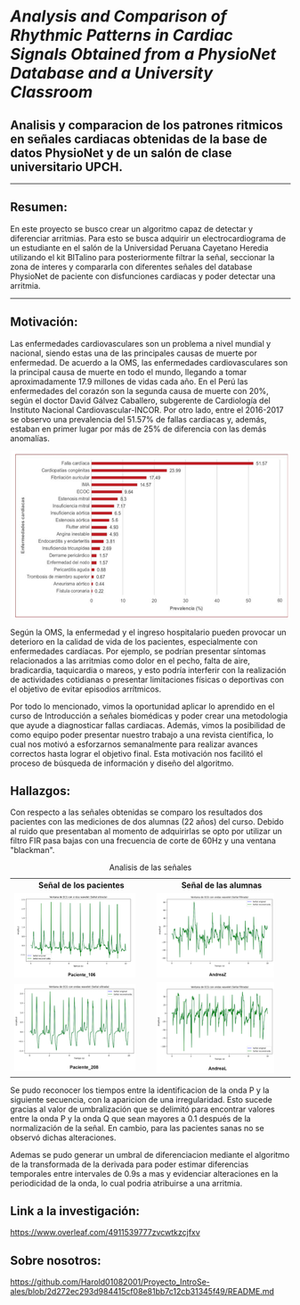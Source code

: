 # *Analysis and Comparison of Rhythmic Patterns in Cardiac Signals Obtained from a PhysioNet Database and a University Classroom*
## Analisis y comparacion de los patrones ritmicos en señales cardiacas obtenidas de la base de datos PhysioNet y de un salón de clase universitario UPCH.

--------------------------------------------------------------------------------------------------------------------------------------------------
## Resumen:

En este proyecto se busco crear un algoritmo capaz de detectar y diferenciar arritmias. Para esto se busca adquirir un electrocardiograma de un estudiante en el salón de la Universidad Peruana Cayetano Heredia utilizando el kit BITalino para posteriormente filtrar la señal, seccionar la zona de interes y compararla con diferentes señales del database PhysioNet de paciente con disfunciones cardiacas y poder detectar una arritmia.

------------------------------------------------------------------------------------------------------------------------------------------------------------------
## Motivación:

Las enfermedades cardiovasculares son un problema a nivel mundial y nacional, siendo estas una de las principales causas de muerte por enfermedad. De acuerdo a la OMS, las enfermedades cardiovasculares son la principal causa de muerte en todo el mundo, llegando a tomar aproximadamente 17.9 millones de vidas cada año. En el Perú las enfermedades del corazón son la segunda causa de muerte con 20%, según el doctor David Gálvez Caballero, subgerente de Cardiología del Instituto Nacional Cardiovascular-INCOR. Por otro lado, entre el 2016-2017 se observo una prevalencia del 51.57% de fallas cardiacas y, además, estaban en primer lugar por más de 25% de diferencia con las demás anomalías.

<p align="center">
  <img width="500" height="300" src="https://github.com/Harold01082001/Proyecto_IntroSe-ales/blob/main/Fotos/oms-cardio.png">
</p>
Según la OMS, la enfermedad y el ingreso hospitalario pueden provocar un deterioro en la calidad de vida de los pacientes, especialmente con enfermedades cardíacas. Por ejemplo, se podrían presentar síntomas relacionados a las arritmias como dolor en el pecho, falta de aire, bradicardia, taquicardia o mareos, y esto podría interferir con la realización de actividades cotidianas o presentar limitaciones físicas o deportivas con el objetivo de evitar episodios arrítmicos.

Por todo lo mencionado, vimos la oportunidad aplicar lo aprendido en el curso de Introducción a señales biomédicas y poder crear una metodologia que ayude a diagnosticar fallas cardiacas. Además, vimos la posibilidad de como equipo poder presentar nuestro trabajo a una revista científica, lo cual nos motivó a esforzarnos semanalmente para realizar avances correctos hasta lograr el objetivo final. Esta motivación nos facilitó el proceso de búsqueda de información y diseño del algoritmo.

## Hallazgos:
Con respecto a las señales obtenidas se comparo los resultados dos pacientes con las mediciones de dos alumnas (22 años) del curso. Debido al ruido que presentaban al momento de adquirirlas se opto por utilizar un filtro FIR pasa bajas con una frecuencia de corte de 60Hz y una ventana "blackman".

<table>
    <caption>Analisis de las señales</caption>
    <tr>
        <th scope="col">Señal de los pacientes</th>
        <th scope="col">Señal de las alumnas</th>
    </tr>
    <tr>
        <td><img src="https://github.com/Harold01082001/Proyecto_IntroSe-ales/blob/main/Fotos/paciente106.png" alt="Forest" style="width:90%"></td>
        <td><img src="https://github.com/Harold01082001/Proyecto_IntroSe-ales/blob/main/Fotos/andreaz.png" alt="Forest" style="width:90%"></td>
    </tr>
    <tr>
        <td><img src="https://github.com/Harold01082001/Proyecto_IntroSe-ales/blob/main/Fotos/paciente208.png" alt="Forest" style="width:90%"></td>
        <td><img src="https://github.com/Harold01082001/Proyecto_IntroSe-ales/blob/main/Fotos/andreaL.png" alt="Forest" style="width:90%"></td>
    </tr>


</table>

Se pudo reconocer los tiempos entre la identificacion de la onda P y la siguiente secuencia, con la aparicion de una irregularidad. Esto sucede gracias al valor de umbralización que se delimitó para encontrar valores entre la onda P y la onda Q que sean mayores a 0.1 después de la normalización de la señal. En cambio, para las pacientes sanas no se observó dichas alteraciones. 

Ademas se pudo generar un umbral de diferenciacion mediante el algoritmo de la transformada de la derivada para poder estimar diferencias temporales entre intervales de 0.9s a mas y evidenciar alteraciones en la periodicidad de la onda, lo cual podria atribuirse a una arritmia. 

## Link a la investigación: 
https://www.overleaf.com/4911539777zvcwtkzcjfxv

## Sobre nosotros: 
https://github.com/Harold01082001/Proyecto_IntroSe-ales/blob/2d272ec293d984415cf08e81bb7c12cb31345f49/README.md
